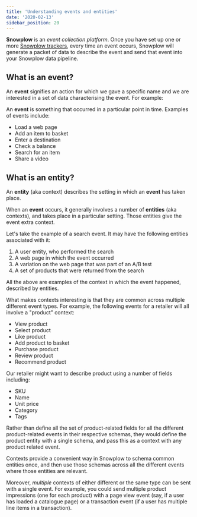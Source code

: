 ```yaml
---
title: 'Understanding events and entities'
date: '2020-02-13'
sidebar_position: 20
---
```


**Snowplow** is an *event collection platform*. Once you have set up one or more [Snowplow trackers](/docs/collecting-data/index.md), every time an event occurs, Snowplow will generate a packet of data to describe the event and send that event into your Snowplow data pipeline.

## What is an event?

An **event** signifies an action for which we gave a specific name and we are interested in a set of data characterising the event. For example:

An **event** is something that occurred in a particular point in time. Examples of events include:

- Load a web page
- Add an item to basket
- Enter a destination
- Check a balance
- Search for an item
- Share a video

## What is an entity?

An **entity** (aka context) describes the setting in which an **event** has taken place.

When an **event** occurs, it generally involves a number of **entities** (aka contexts), and takes place in a particular setting. Those entities give the event extra context.

Let's take the example of a search event. It may have the following entities associated with it:

1. A user entity, who performed the search
2. A web page in which the event occurred
3. A variation on the web page that was part of an A/B test
4. A set of products that were returned from the search

All the above are examples of the context in which the event happened, described by entities.

What makes contexts interesting is that they are common across multiple different event types. For example, the following events for a retailer will all involve a "product" context:

- View product
- Select product
- Like product
- Add product to basket
- Purchase product
- Review product
- Recommend product

Our retailer might want to describe product using a number of fields including:

- SKU
- Name
- Unit price
- Category
- Tags

Rather than define all the set of product-related fields for all the different product-related events in their respective schemas, they would define the product entity with a single schema, and pass this as a context with any product related event.

Contexts provide a convenient way in Snowplow to schema common entities once, and then use those schemas across all the different events where those entities are relevant.

Moreover, *multiple* contexts of either different or the same type can be sent with a single event. For example, you could send multiple product impressions (one for each product) with a page view event (say, if a user has loaded a catalogue page) or a transaction event (if a user has multiple line items in a transaction).
